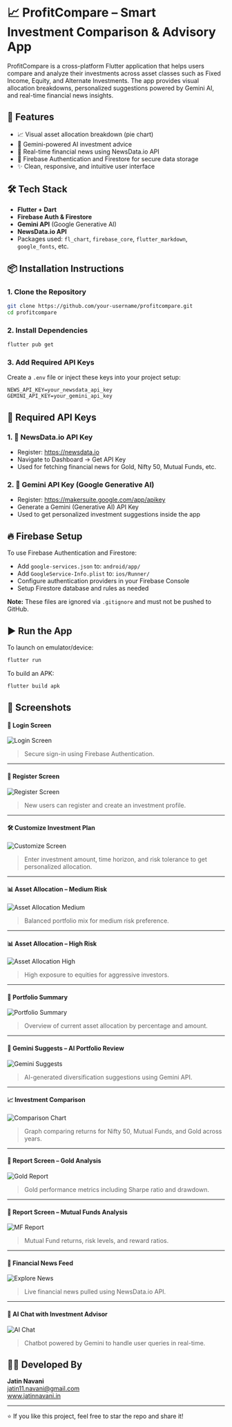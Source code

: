 # 📈 ProfitCompare – Smart Investment Comparison & Advisory App

ProfitCompare is a cross-platform Flutter application that helps users compare and analyze their investments across asset classes such as Fixed Income, Equity, and Alternate Investments. The app provides visual allocation breakdowns, personalized suggestions powered by Gemini AI, and real-time financial news insights.

## 🚀 Features

* 📈 Visual asset allocation breakdown (pie chart)
* 🧠 Gemini-powered AI investment advice
* 📰 Real-time financial news using NewsData.io API
* 🔐 Firebase Authentication and Firestore for secure data storage
* ✨ Clean, responsive, and intuitive user interface

## 🛠️ Tech Stack

* **Flutter + Dart**
* **Firebase Auth & Firestore**
* **Gemini API** (Google Generative AI)
* **NewsData.io API**
* Packages used: `fl_chart`, `firebase_core`, `flutter_markdown`, `google_fonts`, etc.

## 📦 Installation Instructions

### 1. Clone the Repository

```bash
git clone https://github.com/your-username/profitcompare.git
cd profitcompare
```

### 2. Install Dependencies

```bash
flutter pub get
```

### 3. Add Required API Keys

Create a `.env` file or inject these keys into your project setup:

```env
NEWS_API_KEY=your_newsdata_api_key
GEMINI_API_KEY=your_gemini_api_key
```

## 🔑 Required API Keys

### 1. 📰 NewsData.io API Key
* Register: https://newsdata.io
* Navigate to Dashboard → Get API Key
* Used for fetching financial news for Gold, Nifty 50, Mutual Funds, etc.

### 2. 🤖 Gemini API Key (Google Generative AI)
* Register: https://makersuite.google.com/app/apikey
* Generate a Gemini (Generative AI) API Key
* Used to get personalized investment suggestions inside the app

## 🔥 Firebase Setup

To use Firebase Authentication and Firestore:

* Add `google-services.json` to: `android/app/`
* Add `GoogleService-Info.plist` to: `ios/Runner/`
* Configure authentication providers in your Firebase Console
* Setup Firestore database and rules as needed

**Note:** These files are ignored via `.gitignore` and must not be pushed to GitHub.

## ▶️ Run the App

To launch on emulator/device:

```bash
flutter run
```

To build an APK:

```bash
flutter build apk
```


## 📸 Screenshots

#### 🔐 Login Screen  
![Login Screen](screenshots/login.png)  
> Secure sign-in using Firebase Authentication.

---

#### 📝 Register Screen  
![Register Screen](screenshots/register.png)  
> New users can register and create an investment profile.

---

#### 🛠️ Customize Investment Plan  
![Customize Screen](screenshots/customize_screen.png)  
> Enter investment amount, time horizon, and risk tolerance to get personalized allocation.

---

#### 📊 Asset Allocation – Medium Risk  
![Asset Allocation Medium](screenshots/asset_allocation_screen.jpg)  
> Balanced portfolio mix for medium risk preference.

---

#### 📊 Asset Allocation – High Risk  
![Asset Allocation High](screenshots/asset_allocation2_screen.jpg)  
> High exposure to equities for aggressive investors.

---

#### 🧮 Portfolio Summary  
![Portfolio Summary](screenshots/Portfolio_summary.jpg)  
> Overview of current asset allocation by percentage and amount.

---

#### 🧠 Gemini Suggests – AI Portfolio Review  
![Gemini Suggests](screenshots/Gemini_suggests.png)  
> AI-generated diversification suggestions using Gemini API.

---

#### 📈 Investment Comparison  
![Comparison Chart](screenshots/comparison_screen.png)  
> Graph comparing returns for Nifty 50, Mutual Funds, and Gold across years.

---

#### 📑 Report Screen – Gold Analysis  
![Gold Report](screenshots/report_screen.png)  
> Gold performance metrics including Sharpe ratio and drawdown.

---

#### 📑 Report Screen – Mutual Funds Analysis  
![MF Report](screenshots/report2_screen.png)  
> Mutual Fund returns, risk levels, and reward ratios.

---

#### 📰 Financial News Feed  
![Explore News](screenshots/Explore_screen.jpg)  
> Live financial news pulled using NewsData.io API.

---

#### 💬 AI Chat with Investment Advisor  
![AI Chat](screenshots/ai_chat_screen.png)  
> Chatbot powered by Gemini to handle user queries in real-time.



## 🙇‍♂️ Developed By

**Jatin Navani**  
jatin11.navani@gmail.com  
www.jatinnavani.in

---

⭐ If you like this project, feel free to star the repo and share it!
